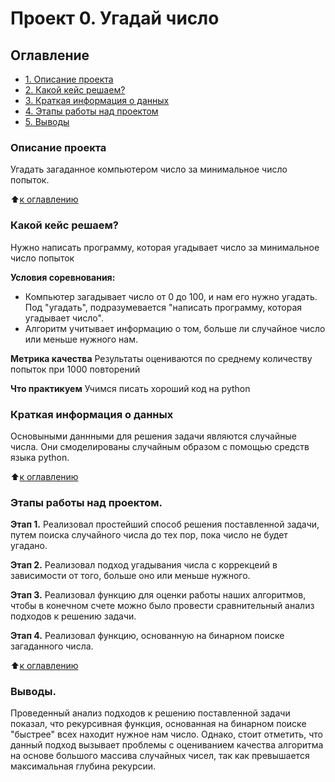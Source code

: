 # Проект 0. Угадай число

## Оглавление

- [1. Описание проекта](https://github.com/borrnbor/sf_dataScience/tree/main/project_0#%D0%BE%D0%BF%D0%B8%D1%81%D0%B0%D0%BD%D0%B8%D0%B5-%D0%BF%D1%80%D0%BE%D0%B5%D0%BA%D1%82%D0%B0)
- [2. Какой кейс решаем?](https://github.com/borrnbor/sf_dataScience/tree/main/project_0#%D0%BA%D0%B0%D0%BA%D0%BE%D0%B9-%D0%BA%D0%B5%D0%B9%D1%81-%D1%80%D0%B5%D1%88%D0%B0%D0%B5%D0%BC)
- [3. Краткая информация о данных](https://github.com/borrnbor/sf_dataScience/tree/main/project_0#%D0%BA%D1%80%D0%B0%D1%82%D0%BA%D0%B0%D1%8F-%D0%B8%D0%BD%D1%84%D0%BE%D1%80%D0%BC%D0%B0%D1%86%D0%B8%D1%8F-%D0%BE-%D0%B4%D0%B0%D0%BD%D0%BD%D1%8B%D1%85)
- [4. Этапы работы над проектом](https://github.com/borrnbor/sf_dataScience/tree/main/project_0#%D1%8D%D1%82%D0%B0%D0%BF%D1%8B-%D1%80%D0%B0%D0%B1%D0%BE%D1%82%D1%8B-%D0%BD%D0%B0%D0%B4-%D0%BF%D1%80%D0%BE%D0%B5%D0%BA%D1%82%D0%BE%D0%BC)
- [5. Выводы](https://github.com/borrnbor/sf_dataScience/tree/main/project_0#%D0%B2%D1%8B%D0%B2%D0%BE%D0%B4%D1%8B)

### Описание проекта

Угадать загаданное компьютером число за минимальное число попыток.

⬆️[к оглавлению](https://github.com/borrnbor/sf_dataScience/tree/main/project_0#%D0%BE%D0%B3%D0%BB%D0%B0%D0%B2%D0%BB%D0%B5%D0%BD%D0%B8%D0%B5)

### Какой кейс решаем?

Нужно написать программу, которая угадывает число за минимальное число попыток

**Условия соревнования:**

- Компьютер загадывает число от 0 до 100, и нам его нужно угадать. Под "угадать", подразумевается "написать программу, которая угадывает число".
- Алгоритм учитывает информацию о том, больше ли случайное число или меньше нужного нам.

**Метрика качества**
Результаты оцениваются по среднему количеству попыток при 1000 повторений

**Что практикуем**
Учимся писать хороший код на python

### Краткая информация о данных

Основыными даннными для решения задачи являются случайные числа. Они смоделированы случайным образом с помощью средств языка python.

⬆️[к оглавлению](https://github.com/borrnbor/sf_dataScience/tree/main/project_0#%D0%BE%D0%B3%D0%BB%D0%B0%D0%B2%D0%BB%D0%B5%D0%BD%D0%B8%D0%B5)

### Этапы работы над проектом.

**Этап 1.**
Реализовал простейший способ решения поставленной задачи, путем поиска случайного числа до тех пор, пока число не будет угадано.

**Этап 2.**
Реализовал подход угадывания числа с коррекцеий в зависимости от того, больше оно или меньше нужного.

**Этап 3.**
Реализовал функцию для оценки работы наших алгоритмов, чтобы в конечном счете можно было провести сравнительный анализ подходов к решению задачи.

**Этап 4.**
Реализовал функцию, основанную на бинарном поиске загаданного числа.

⬆️[к оглавлению](https://github.com/borrnbor/sf_dataScience/tree/main/project_0#%D0%BE%D0%B3%D0%BB%D0%B0%D0%B2%D0%BB%D0%B5%D0%BD%D0%B8%D0%B5)

### Выводы.

Проведенный анализ подходов к решению поставленной задачи показал, что рекурсивная функция, основанная на бинарном поиске "быстрее" всех находит нужное нам число. Однако, стоит отметить, что данный подход вызывает проблемы с оцениванием качества алгоритма на основе большого массива случайных чисел, так как превышается максимальная глубина рекурсии.
